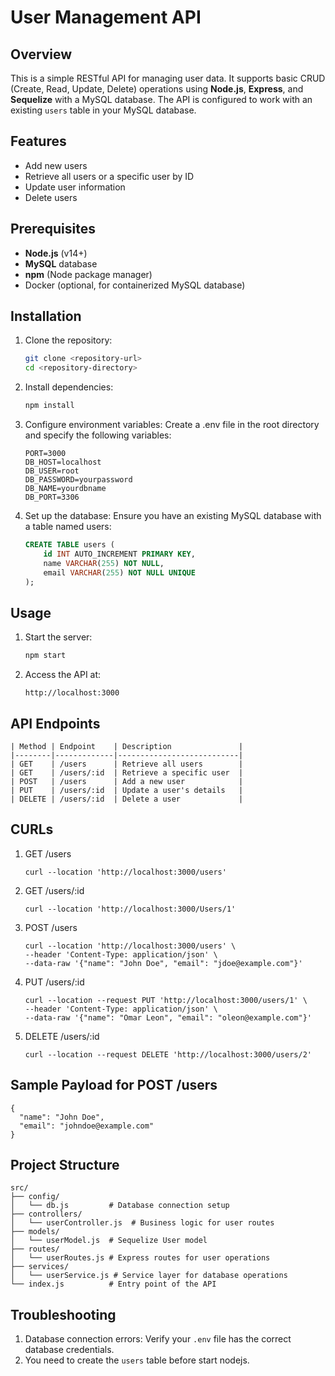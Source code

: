 # User Management API

## Overview
This is a simple RESTful API for managing user data. It supports basic CRUD (Create, Read, Update, Delete) operations using **Node.js**, **Express**, and **Sequelize** with a MySQL database. The API is configured to work with an existing `users` table in your MySQL database.

## Features
- Add new users
- Retrieve all users or a specific user by ID
- Update user information
- Delete users

## Prerequisites
- **Node.js** (v14+)
- **MySQL** database
- **npm** (Node package manager)
- Docker (optional, for containerized MySQL database)

## Installation

1. Clone the repository:
	```bash
	git clone <repository-url>
	cd <repository-directory>
	```
	
2. Install dependencies:
	```bash
	npm install
	```

3. Configure environment variables: Create a .env file in the root directory and specify the following variables:

	```env
	PORT=3000
	DB_HOST=localhost
	DB_USER=root
	DB_PASSWORD=yourpassword
	DB_NAME=yourdbname
	DB_PORT=3306
	```

4. Set up the database: Ensure you have an existing MySQL database with a table named users:

	```sql
	CREATE TABLE users (
		id INT AUTO_INCREMENT PRIMARY KEY,
		name VARCHAR(255) NOT NULL,
		email VARCHAR(255) NOT NULL UNIQUE
	);
	```

## Usage
1. Start the server:
	```bash
	npm start
	```

2. Access the API at:
	```URL
	http://localhost:3000
	```

## API Endpoints
	| Method | Endpoint    | Description               |
	|--------|-------------|---------------------------|
	| GET    | /users      | Retrieve all users        |
	| GET    | /users/:id  | Retrieve a specific user  |
	| POST   | /users      | Add a new user            |
	| PUT    | /users/:id  | Update a user's details   |
	| DELETE | /users/:id  | Delete a user             |

## CURLs
1. GET  /users
	```
 	curl --location 'http://localhost:3000/users'
 	```
2. GET  /users/:id
	```
 	curl --location 'http://localhost:3000/Users/1'
 	```
3. POST  /users
	```
 	curl --location 'http://localhost:3000/users' \
	--header 'Content-Type: application/json' \
	--data-raw '{"name": "John Doe", "email": "jdoe@example.com"}'
 	```
4. PUT 	/users/:id
	```
 	curl --location --request PUT 'http://localhost:3000/users/1' \
	--header 'Content-Type: application/json' \
	--data-raw '{"name": "Omar Leon", "email": "oleon@example.com"}'
 	```
5. DELETE  /users/:id
	```
	curl --location --request DELETE 'http://localhost:3000/users/2'
	```

## Sample Payload for POST /users
	{
	  "name": "John Doe",
	  "email": "johndoe@example.com"
	}
	
## Project Structure
	src/
	├── config/
	│   └── db.js         # Database connection setup
	├── controllers/
	│   └── userController.js  # Business logic for user routes
	├── models/
	│   └── userModel.js  # Sequelize User model
	├── routes/
	│   └── userRoutes.js # Express routes for user operations
	├── services/
	│   └── userService.js # Service layer for database operations
	└── index.js          # Entry point of the API

## Troubleshooting
1. Database connection errors: Verify your `.env` file has the correct database credentials.
2. You need to create the `users` table before start nodejs.

